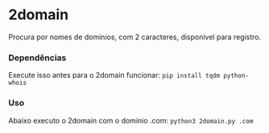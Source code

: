 # 2domain
Procura por nomes de domínios, com 2 caracteres, disponível para registro.
### Dependências
Execute isso antes para o 2domain funcionar:
``pip install tqdm python-whois``
### Uso
Abaixo executo o 2domain com o dominio .com:
``python3 2domain.py .com``
